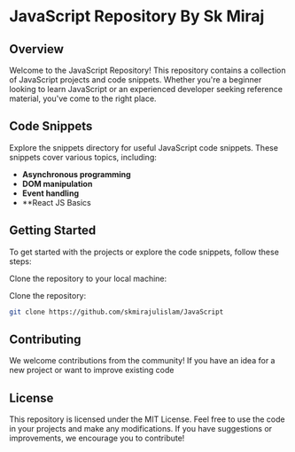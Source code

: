 
# JavaScript Repository By Sk Miraj

## Overview

Welcome to the JavaScript Repository! This repository contains a collection of JavaScript projects and code snippets. Whether you're a beginner looking to learn JavaScript or an experienced developer seeking reference material, you've come to the right place.

## Code Snippets

Explore the snippets directory for useful JavaScript code snippets. These snippets cover various topics, including:

- **Asynchronous programming**
- **DOM manipulation**
- **Event handling**
- **React JS Basics



## Getting Started

To get started with the projects or explore the code snippets, follow these steps:

Clone the repository to your local machine:

Clone the repository:
   ```bash
   git clone https://github.com/skmirajulislam/JavaScript
   ```

## Contributing

We welcome contributions from the community! If you have an idea for a new project or want to improve existing code

## License

This repository is licensed under the MIT License. Feel free to use the code in your projects and make any modifications. If you have suggestions or improvements, we encourage you to contribute!
